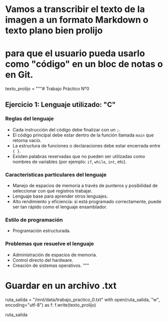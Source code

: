# Vamos a transcribir el texto de la imagen a un formato Markdown o texto plano bien prolijo
# para que el usuario pueda usarlo como "código" en un bloc de notas o en Git.

texto_prolijo = """# Trabajo Práctico N°0

## Ejercicio 1: Lenguaje utilizado: "C"

### Reglas del lenguaje
- Cada instrucción del código debe finalizar con un `;`.
- El código principal debe estar dentro de la función llamada `main` que retorna vacío.
- La estructura de funciones o declaraciones debe estar encerrada entre `{ }`.
- Existen palabras reservadas que no pueden ser utilizadas como nombres de variables (por ejemplo: `if`, `while`, `int`, etc).

### Características particulares del lenguaje
- Manejo de espacios de memoria a través de punteros y posibilidad de seleccionar con qué registros trabajar.
- Lenguaje base para aprender otros lenguajes.
- Alto rendimiento y eficiencia: si está programado correctamente, puede ser tan rápido como el lenguaje ensamblador.

### Estilo de programación
- Programación estructurada.

### Problemas que resuelve el lenguaje
- Administración de espacios de memoria.
- Control directo del hardware.
- Creación de sistemas operativos.
"""

# Guardar en un archivo .txt
ruta_salida = "/mnt/data/trabajo_practico_0.txt"
with open(ruta_salida, "w", encoding="utf-8") as f:
    f.write(texto_prolijo)

ruta_salida
